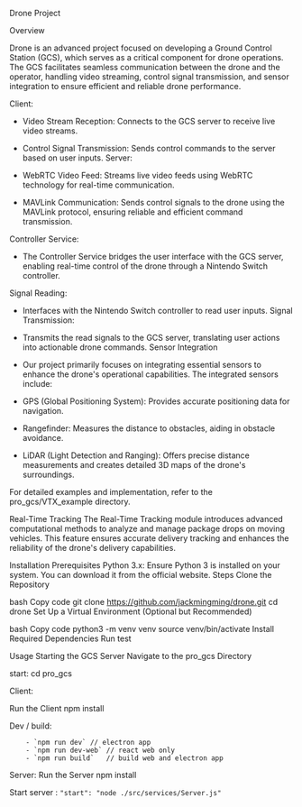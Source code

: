 Drone Project

Overview

Drone is an advanced project focused on developing a Ground Control Station (GCS), which serves as a critical component for drone operations. The GCS facilitates seamless communication between the drone and the operator, handling video streaming, control signal transmission, and sensor integration to ensure efficient and reliable drone performance.

Client:

 - Video Stream Reception: Connects to the GCS server to receive live video streams.
 - Control Signal Transmission: Sends control commands to the server based on user inputs.
Server:

 - WebRTC Video Feed: Streams live video feeds using WebRTC technology for real-time communication.
 - MAVLink Communication: Sends control signals to the drone using the MAVLink protocol, ensuring reliable and efficient command transmission.

Controller Service:
 - The Controller Service bridges the user interface with the GCS server, enabling real-time control of the drone through a Nintendo Switch controller.

Signal Reading:
 - Interfaces with the Nintendo Switch controller to read user inputs.
Signal Transmission:
 - Transmits the read signals to the GCS server, translating user actions into actionable drone commands.
Sensor Integration
 - Our project primarily focuses on integrating essential sensors to enhance the drone's operational capabilities. The integrated sensors include:

- GPS (Global Positioning System): Provides accurate positioning data for navigation.
- Rangefinder: Measures the distance to obstacles, aiding in obstacle avoidance.
- LiDAR (Light Detection and Ranging): Offers precise distance measurements and creates detailed 3D maps of the drone's surroundings.

For detailed examples and implementation, refer to the pro_gcs/VTX_example directory.

Real-Time Tracking
The Real-Time Tracking module introduces advanced computational methods to analyze and manage package drops on moving vehicles. This feature ensures accurate delivery tracking and enhances the reliability of the drone's delivery capabilities.

Installation
Prerequisites
Python 3.x: Ensure Python 3 is installed on your system. You can download it from the official website.
Steps
Clone the Repository

bash
Copy code
git clone https://github.com/jackmingming/drone.git
cd drone
Set Up a Virtual Environment (Optional but Recommended)

bash
Copy code
python3 -m venv venv
source venv/bin/activate
Install Required Dependencies
Run test

Usage
Starting the GCS Server
Navigate to the pro_gcs Directory


start:
cd pro_gcs

Client:

Run the Client
npm install

Dev / build:
```
    - `npm run dev` // electron app
    - `npm run dev-web` // react web only
    - `npm run build`   // build web and electron app
```

Server:
Run the Server
npm install 

Start server :
    `"start": "node ./src/services/Server.js"`